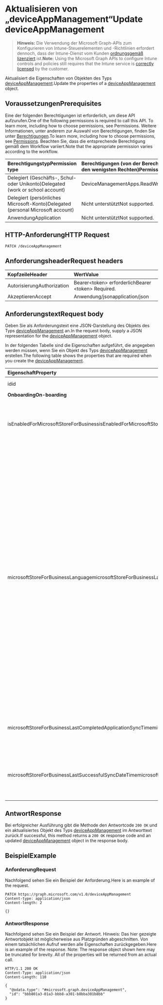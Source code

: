 # <a name="update-deviceappmanagement"></a><span data-ttu-id="1a748-101">Aktualisieren von „deviceAppManagement“</span><span class="sxs-lookup"><span data-stu-id="1a748-101">Update deviceAppManagement</span></span>

> <span data-ttu-id="1a748-102">**Hinweis:** Die Verwendung der Microsoft Graph-APIs zum Konfigurieren von Intune-Steuerelementen und -Richtlinien erfordert dennoch, dass der Intune-Dienst vom Kunden [ordnungsgemäß lizenziert](https://go.microsoft.com/fwlink/?linkid=839381) ist.</span><span class="sxs-lookup"><span data-stu-id="1a748-102">**Note:** Using the Microsoft Graph APIs to configure Intune controls and policies still requires that the Intune service is [correctly licensed](https://go.microsoft.com/fwlink/?linkid=839381) by the customer.</span></span>

<span data-ttu-id="1a748-103">Aktualisiert die Eigenschaften von Objekten des Typs [deviceAppManagement](../resources/intune_shared_deviceappmanagement.md).</span><span class="sxs-lookup"><span data-stu-id="1a748-103">Update the properties of a [deviceAppManagement](../resources/intune_shared_deviceappmanagement.md) object.</span></span>
## <a name="prerequisites"></a><span data-ttu-id="1a748-104">Voraussetzungen</span><span class="sxs-lookup"><span data-stu-id="1a748-104">Prerequisites</span></span>
<span data-ttu-id="1a748-105">Eine der folgenden Berechtigungen ist erforderlich, um diese API aufzurufen.</span><span class="sxs-lookup"><span data-stu-id="1a748-105">One of the following permissions is required to call this API. To learn more, including how to choose permissions, see Permissions.</span></span> <span data-ttu-id="1a748-106">Weitere Informationen, unter anderem zur Auswahl von Berechtigungen, finden Sie unter [Berechtigungen](../../../concepts/permissions_reference.md).</span><span class="sxs-lookup"><span data-stu-id="1a748-106">To learn more, including how to choose permissions, see [Permissions](../../../concepts/permissions_reference.md).</span></span>  <span data-ttu-id="1a748-107">Beachten Sie, dass die entsprechende Berechtigung gemäß dem Workflow variiert.</span><span class="sxs-lookup"><span data-stu-id="1a748-107">Note that the appropriate permission varies according to the workflow.</span></span>

|<span data-ttu-id="1a748-108">Berechtigungstyp</span><span class="sxs-lookup"><span data-stu-id="1a748-108">Permission type</span></span>|<span data-ttu-id="1a748-109">Berechtigungen (von der Berechtigung mit den meisten Rechten zu der mit den wenigsten Rechten)</span><span class="sxs-lookup"><span data-stu-id="1a748-109">Permissions (from most to least privileged)</span></span>|
|:---|:---|
|<span data-ttu-id="1a748-110">Delegiert (Geschäfts-, Schul- oder Unikonto)</span><span class="sxs-lookup"><span data-stu-id="1a748-110">Delegated (work or school account)</span></span>|<span data-ttu-id="1a748-111">DeviceManagementApps.ReadWrite.All</span><span class="sxs-lookup"><span data-stu-id="1a748-111">DeviceManagementApps.ReadWrite.All</span></span>|
|<span data-ttu-id="1a748-112">Delegiert (persönliches Microsoft-Konto)</span><span class="sxs-lookup"><span data-stu-id="1a748-112">Delegated (personal Microsoft account)</span></span>|<span data-ttu-id="1a748-113">Nicht unterstützt</span><span class="sxs-lookup"><span data-stu-id="1a748-113">Not supported.</span></span>|
|<span data-ttu-id="1a748-114">Anwendung</span><span class="sxs-lookup"><span data-stu-id="1a748-114">Application</span></span>|<span data-ttu-id="1a748-115">Nicht unterstützt</span><span class="sxs-lookup"><span data-stu-id="1a748-115">Not supported.</span></span>|

## <a name="http-request"></a><span data-ttu-id="1a748-116">HTTP-Anforderung</span><span class="sxs-lookup"><span data-stu-id="1a748-116">HTTP Request</span></span>
<!-- {
  "blockType": "ignored"
}
-->
``` http
PATCH /deviceAppManagement
```

## <a name="request-headers"></a><span data-ttu-id="1a748-117">Anforderungsheader</span><span class="sxs-lookup"><span data-stu-id="1a748-117">Request headers</span></span>
|<span data-ttu-id="1a748-118">Kopfzeile</span><span class="sxs-lookup"><span data-stu-id="1a748-118">Header</span></span>|<span data-ttu-id="1a748-119">Wert</span><span class="sxs-lookup"><span data-stu-id="1a748-119">Value</span></span>|
|:---|:---|
|<span data-ttu-id="1a748-120">Autorisierung</span><span class="sxs-lookup"><span data-stu-id="1a748-120">Authorization</span></span>|<span data-ttu-id="1a748-121">Bearer&lt;token&gt; erforderlich</span><span class="sxs-lookup"><span data-stu-id="1a748-121">Bearer &lt;token&gt; Required.</span></span>|
|<span data-ttu-id="1a748-122">Akzeptieren</span><span class="sxs-lookup"><span data-stu-id="1a748-122">Accept</span></span>|<span data-ttu-id="1a748-123">Anwendung/json</span><span class="sxs-lookup"><span data-stu-id="1a748-123">application/json</span></span>|

## <a name="request-body"></a><span data-ttu-id="1a748-124">Anforderungstext</span><span class="sxs-lookup"><span data-stu-id="1a748-124">Request body</span></span>
<span data-ttu-id="1a748-125">Geben Sie als Anforderungstext eine JSON-Darstellung des Objekts des Typs [deviceAppManagement](../resources/intune_shared_deviceappmanagement.md) an.</span><span class="sxs-lookup"><span data-stu-id="1a748-125">In the request body, supply a JSON representation for the [deviceAppManagement](../resources/intune_shared_deviceappmanagement.md) object.</span></span>

<span data-ttu-id="1a748-126">In der folgenden Tabelle sind die Eigenschaften aufgeführt, die angegeben werden müssen, wenn Sie ein Objekt des Typs [deviceAppManagement](../resources/intune_shared_deviceappmanagement.md) erstellen.</span><span class="sxs-lookup"><span data-stu-id="1a748-126">The following table shows the properties that are required when you create the [deviceAppManagement](../resources/intune_shared_deviceappmanagement.md).</span></span>

|<span data-ttu-id="1a748-127">Eigenschaft</span><span class="sxs-lookup"><span data-stu-id="1a748-127">Property</span></span>|<span data-ttu-id="1a748-128">Typ</span><span class="sxs-lookup"><span data-stu-id="1a748-128">Type</span></span>|<span data-ttu-id="1a748-129">Beschreibung</span><span class="sxs-lookup"><span data-stu-id="1a748-129">Description</span></span>|
|:---|:---|:---|
|<span data-ttu-id="1a748-130">id</span><span class="sxs-lookup"><span data-stu-id="1a748-130">id</span></span>|<span data-ttu-id="1a748-131">Zeichenfolge</span><span class="sxs-lookup"><span data-stu-id="1a748-131">String</span></span>|<span data-ttu-id="1a748-132">Schlüssel der Entität.</span><span class="sxs-lookup"><span data-stu-id="1a748-132">Key of the entity.</span></span>|
|<span data-ttu-id="1a748-133">**Onboarding**</span><span class="sxs-lookup"><span data-stu-id="1a748-133">**On-boarding**</span></span>|
|<span data-ttu-id="1a748-134">isEnabledForMicrosoftStoreForBusiness</span><span class="sxs-lookup"><span data-stu-id="1a748-134">isEnabledForMicrosoftStoreForBusiness</span></span>|<span data-ttu-id="1a748-135">Boolescher Wert</span><span class="sxs-lookup"><span data-stu-id="1a748-135">Boolean</span></span>|<span data-ttu-id="1a748-136">Gibt an, ob das Konto Anwendungen mit dem Microsoft Store für Unternehmen synchronisieren darf.</span><span class="sxs-lookup"><span data-stu-id="1a748-136">Whether the account is enabled for syncing applications from the Microsoft Store for Business.</span></span>|
|<span data-ttu-id="1a748-137">microsoftStoreForBusinessLanguage</span><span class="sxs-lookup"><span data-stu-id="1a748-137">microsoftStoreForBusinessLanguage</span></span>|<span data-ttu-id="1a748-138">Zeichenfolge</span><span class="sxs-lookup"><span data-stu-id="1a748-138">String</span></span>|<span data-ttu-id="1a748-139">Die Gebietsschemainformationen, die zur Synchronisierung von Anwendungen mit dem Microsoft Store für Unternehmen verwendet werden.</span><span class="sxs-lookup"><span data-stu-id="1a748-139">The locale information used to sync applications from the Microsoft Store for Business.</span></span> <span data-ttu-id="1a748-140">Angegeben werden Kulturen, die für ein Land bzw. eine Region spezifisch sind.</span><span class="sxs-lookup"><span data-stu-id="1a748-140">Cultures that are specific to a country/region.</span></span> <span data-ttu-id="1a748-141">Die Namen dieser Kulturen folgen dem Standard RFC 4646 (Windows Vista und höher).</span><span class="sxs-lookup"><span data-stu-id="1a748-141">The names of these cultures follow RFC 4646 (Windows Vista and later).</span></span> <span data-ttu-id="1a748-142">Das Format lautet <languagecode2>-<country/regioncode2>. Dabei ist <languagecode2> ein klein geschriebener Code aus zwei Buchstaben nach ISO 639-1 und <country/regioncode2> ein groß geschriebener Code aus zwei Buchstaben nach ISO 3166.</span><span class="sxs-lookup"><span data-stu-id="1a748-142">The format is <languagecode2>-<country/regioncode2>, where <languagecode2> is a lowercase two-letter code derived from ISO 639-1 and <country/regioncode2> is an uppercase two-letter code derived from ISO 3166.</span></span> <span data-ttu-id="1a748-143">Beispiel für eine spezifische Kultur: „en-US“ für „Englisch (Vereinigte Staaten)“.</span><span class="sxs-lookup"><span data-stu-id="1a748-143">For example, en-US for English (United States) is a specific culture.</span></span>|
|<span data-ttu-id="1a748-144">microsoftStoreForBusinessLastCompletedApplicationSyncTime</span><span class="sxs-lookup"><span data-stu-id="1a748-144">microsoftStoreForBusinessLastCompletedApplicationSyncTime</span></span>|<span data-ttu-id="1a748-145">DateTimeOffset</span><span class="sxs-lookup"><span data-stu-id="1a748-145">DateTimeOffset</span></span>|<span data-ttu-id="1a748-146">Zeitpunkt der letzten Anwendungssynchronisierung mit dem Microsoft Store für Unternehmen.</span><span class="sxs-lookup"><span data-stu-id="1a748-146">The last time an application sync from the Microsoft Store for Business was completed.</span></span>|
|<span data-ttu-id="1a748-147">microsoftStoreForBusinessLastSuccessfulSyncDateTime</span><span class="sxs-lookup"><span data-stu-id="1a748-147">microsoftStoreForBusinessLastSuccessfulSyncDateTime</span></span>|<span data-ttu-id="1a748-148">DateTimeOffset</span><span class="sxs-lookup"><span data-stu-id="1a748-148">DateTimeOffset</span></span>|<span data-ttu-id="1a748-149">Zeitpunkt, zu dem das Konto die Apps letztmals erfolgreich mit dem Microsoft Store für Unternehmen synchronisiert hat.</span><span class="sxs-lookup"><span data-stu-id="1a748-149">The last time the apps from the Microsoft Store for Business were synced successfully for the account.</span></span>|

## <a name="response"></a><span data-ttu-id="1a748-150">Antwort</span><span class="sxs-lookup"><span data-stu-id="1a748-150">Response</span></span>
<span data-ttu-id="1a748-151">Bei erfolgreicher Ausführung gibt die Methode den Antwortcode `200 OK` und ein aktualisiertes Objekt des Typs [deviceAppManagement](../resources/intune_shared_deviceappmanagement.md) im Antworttext zurück.</span><span class="sxs-lookup"><span data-stu-id="1a748-151">If successful, this method returns a `200 OK` response code and an updated [deviceAppManagement](../resources/intune_shared_deviceappmanagement.md) object in the response body.</span></span>

## <a name="example"></a><span data-ttu-id="1a748-152">Beispiel</span><span class="sxs-lookup"><span data-stu-id="1a748-152">Example</span></span>
### <a name="request"></a><span data-ttu-id="1a748-153">Anforderung</span><span class="sxs-lookup"><span data-stu-id="1a748-153">Request</span></span>
<span data-ttu-id="1a748-154">Nachfolgend sehen Sie ein Beispiel der Anforderung.</span><span class="sxs-lookup"><span data-stu-id="1a748-154">Here is an example of the request.</span></span>
``` http
PATCH https://graph.microsoft.com/v1.0/deviceAppManagement
Content-type: application/json
Content-length: 2

{}
```

### <a name="response"></a><span data-ttu-id="1a748-155">Antwort</span><span class="sxs-lookup"><span data-stu-id="1a748-155">Response</span></span>
<span data-ttu-id="1a748-p103">Nachfolgend sehen Sie ein Beispiel der Antwort. Hinweis: Das hier gezeigte Antwortobjekt ist möglicherweise aus Platzgründen abgeschnitten. Von einem tatsächlichen Aufruf werden alle Eigenschaften zurückgegeben.</span><span class="sxs-lookup"><span data-stu-id="1a748-p103">Here is an example of the response. Note: The response object shown here may be truncated for brevity. All of the properties will be returned from an actual call.</span></span>
``` http
HTTP/1.1 200 OK
Content-Type: application/json
Content-Length: 110

{
  "@odata.type": "#microsoft.graph.deviceAppManagement",
  "id": "bbb801a3-01a3-bbb8-a301-b8bba301b8bb"
}
```




